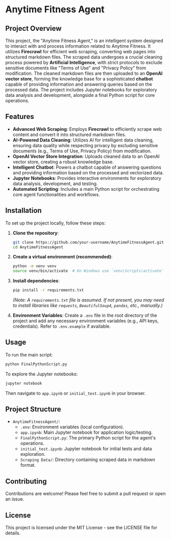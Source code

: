 # Anytime Fitness Agent

## Project Overview
This project, the "Anytime Fitness Agent," is an intelligent system designed to interact with and process information related to Anytime Fitness. It utilizes **Firecrawl** for efficient web scraping, converting web pages into structured markdown files. The scraped data undergoes a crucial cleaning process powered by **Artificial Intelligence**, with strict protocols to exclude sensitive documents like "Terms of Use" and "Privacy Policy" from modification. The cleaned markdown files are then uploaded to an **OpenAI vector store**, forming the knowledge base for a sophisticated **chatbot** capable of providing information and answering queries based on the processed data. The project includes Jupyter notebooks for exploratory data analysis and development, alongside a final Python script for core operations.

## Features
- **Advanced Web Scraping**: Employs **Firecrawl** to efficiently scrape web content and convert it into structured markdown files.
- **AI-Powered Data Cleaning**: Utilizes AI for intelligent data cleaning, ensuring data quality while respecting privacy by excluding sensitive documents (e.g., Terms of Use, Privacy Policy) from modification.
- **OpenAI Vector Store Integration**: Uploads cleaned data to an OpenAI vector store, creating a robust knowledge base.
- **Intelligent Chatbot**: Powers a chatbot capable of answering questions and providing information based on the processed and vectorized data.
- **Jupyter Notebooks**: Provides interactive environments for exploratory data analysis, development, and testing.
- **Automated Scripting**: Includes a main Python script for orchestrating core agent functionalities and workflows.

## Installation
To set up the project locally, follow these steps:

1.  **Clone the repository**:
    ```bash
    git clone https://github.com/your-username/AnytimeFitnessAgent.git
    cd AnytimeFitnessAgent
    ```
2.  **Create a virtual environment (recommended)**:
    ```bash
    python -m venv venv
    source venv/bin/activate  # On Windows use `venv\Scripts\activate`
    ```
3.  **Install dependencies**:
    ```bash
    pip install -r requirements.txt
    ```
    *(Note: A `requirements.txt` file is assumed. If not present, you may need to install libraries like `requests`, `BeautifulSoup4`, `pandas`, etc., manually.)*

4.  **Environment Variables**:
    Create a `.env` file in the root directory of the project and add any necessary environment variables (e.g., API keys, credentials). Refer to `.env.example` if available.

## Usage
To run the main script:

```bash
python FinalPythonScript.py
```

To explore the Jupyter notebooks:

```bash
jupyter notebook
```
Then navigate to `app.ipynb` or `initial_test.ipynb` in your browser.

## Project Structure
- `AnytimeFitnessAgent/`:
    - `.env`: Environment variables (local configuration).
    - `app.ipynb`: Main Jupyter notebook for application logic/testing.
    - `FinalPythonScript.py`: The primary Python script for the agent's operations.
    - `initial_test.ipynb`: Jupyter notebook for initial tests and data exploration.
    - `Scraping Data/`: Directory containing scraped data in markdown format.

## Contributing
Contributions are welcome! Please feel free to submit a pull request or open an issue.

## License
This project is licensed under the MIT License - see the LICENSE file for details.
